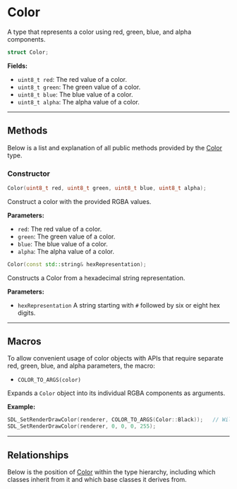 # Color
A type that represents a color using red, green, blue, 
and alpha components.

```c++
struct Color;
```

**Fields:**
- `uint8_t red`: The red value of a color.
- `uint8_t green`: The green value of a color.
- `uint8_t blue`: The blue value of a color.
- `uint8_t alpha`: The alpha value of a color.

---

## Methods
Below is a list and explanation of all public methods
provided by the [Color](Color.md) type.

### Constructor

```c++
Color(uint8_t red, uint8_t green, uint8_t blue, uint8_t alpha);
```

Construct a color with the provided RGBA values.

**Parameters:**
- `red`: The red value of a color.
- `green`: The green value of a color.
- `blue`: The blue value of a color.
- `alpha`: The alpha value of a color.

```c++
Color(const std::string& hexRepresentation);
```

Constructs a Color from a hexadecimal string representation.

**Parameters:**
- `hexRepresentation` A string starting with `#` followed by six or eight hex digits.

---

## Macros

To allow convenient usage of color objects with APIs 
that require separate red, green, blue, and alpha parameters,
the macro:

- `COLOR_TO_ARGS(color)`

Expands a `Color` object into its individual RGBA components as arguments.

**Example:**

```c++
SDL_SetRenderDrawColor(renderer, COLOR_TO_ARGS(Color::Black));   // Will be explanded to
SDL_SetRenderDrawColor(renderer, 0, 0, 0, 255);
```

---

## Relationships
Below is the position of [Color](Color.md)
within the type hierarchy, including which classes inherit
from it and which base classes it derives from.